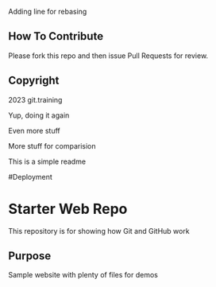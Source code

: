 
Adding line for rebasing

## How To Contribute
Please fork this repo and then issue Pull Requests for review.

## Copyright
2023 git.training


Yup, doing it again


Even more stuff


More stuff for comparision


This is a simple readme

#Deployment

# Starter Web Repo

This repository is for showing how Git and GitHub work

## Purpose

Sample website with plenty of files for demos
